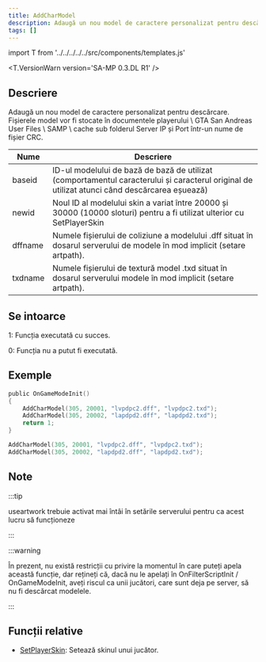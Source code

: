 ```yaml
---
title: AddCharModel
description: Adaugă un nou model de caractere personalizat pentru descărcare.
tags: []
---
```


import T from '../../../../../src/components/templates.js'

<T.VersionWarn version='SA-MP 0.3.DL R1' />

## Descriere

Adaugă un nou model de caractere personalizat pentru descărcare. Fișierele model vor fi stocate în documentele playerului \ GTA San Andreas User Files \ SAMP \ cache sub folderul Server IP și Port într-un nume de fișier CRC.

| Nume    | Descriere                                                                                                                                    |
| ------- | -------------------------------------------------------------------------------------------------------------------------------------------- |
| baseid  | ID-ul modelului de bază de bază de utilizat (comportamentul caracterului și caracterul original de utilizat atunci când descărcarea eșuează) |
| newid   | Noul ID al modelului skin a variat între 20000 și 30000 (10000 sloturi) pentru a fi utilizat ulterior cu SetPlayerSkin                       |
| dffname | Numele fișierului de coliziune a modelului .dff situat în dosarul serverului de modele în mod implicit (setare artpath).                     |
| txdname | Numele fișierului de textură model .txd situat în dosarul serverului modele în mod implicit (setare artpath).                                |

## Se intoarce

1: Funcția executată cu succes.

0: Funcția nu a putut fi executată.

## Exemple

```c
public OnGameModeInit()
{
    AddCharModel(305, 20001, "lvpdpc2.dff", "lvpdpc2.txd");
    AddCharModel(305, 20002, "lapdpd2.dff", "lapdpd2.txd");
    return 1;
}
```

```c
AddCharModel(305, 20001, "lvpdpc2.dff", "lvpdpc2.txd");
AddCharModel(305, 20002, "lapdpd2.dff", "lapdpd2.txd");
```

## Note

:::tip

useartwork trebuie activat mai întâi în setările serverului pentru ca acest lucru să funcționeze

:::

:::warning

În prezent, nu există restricții cu privire la momentul în care puteți apela această funcție, dar rețineți că, dacă nu le apelați în OnFilterScriptInit / OnGameModeInit, aveți riscul ca unii jucători, care sunt deja pe server, să nu fi descărcat modelele.

:::

## Funcții relative

- [SetPlayerSkin](SetPlayerSkin.md): Setează skinul unui jucător.

